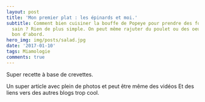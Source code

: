 ```yaml
---
layout: post
title: 'Mon premier plat : les épinards et moi.'
subtitle: Comment bien cuisiner la bouffe de Popeye pour prendre des forces et rester
  sain ? Rien de plus simple. On peut même rajuter du poulet ou des oeufs, c'est super
  bon d'abord.
hero_img: img/posts/salad.jpg
date: '2017-01-10'
tags: Miamologie
comments: true
---
```

Super recette à base de crevettes.

Un super article avec plein de photos et peut être même des vidéos
Et des liens vers des autres blogs trop cool.